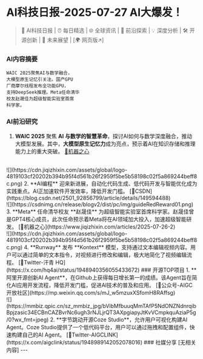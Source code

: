 
# AI科技日报-2025-07-27 AI大爆发！
> 🤖 AI科技日报 | ⏰ 每日精选 | 🌐 全球资讯 | 🔬 前沿探索 | 💡 深度分析 | 🛠️ 开源创新 | 🚀 未来展望 | [🌍 网页版↗️]
### **AI内容摘要**
```
WAIC 2025聚焦AI与数学融合，
大模型原生记忆引关注。国产GPU
厂商摩尔线程发布全功能GPU，
支持DeepSeek推理。Meta任命清华
校友赵晟佳为超级智能实验室首席
科学家。
```
### AI前沿研究
1.  **WAIC 2025** 聚焦 **AI 与数学的智慧革命**，探讨AI如何与数学深度融合，推动大模型发展。其中，**大模型原生记忆力**成为亮点，预示着AI在知识存储和推理能力上的重大突破。 [🔗机器之心](https://www.jiqizhixin.com/articles/2025-07-26-12)
<br/>
   ![](https://cdn.jiqizhixin.com/assets/global/logo-4819103cf20202b394b95f4d561b26f2959f5be5b58198c02f5a869244beff8c.png)
2.  **AI编程** 迎来新进展，自动化代码生成、低代码开发与智能优化成为实践重点。AI正加速软件开发效率，降低开发门槛。 [🔗CSDN](https://blog.csdn.net/2501_92856799/article/details/149594488)
<br/>
   ![](https://csdnimg.cn/release/blogv2/dist/pc/img/guideRedReward01.png)
3.  **Meta** 任命清华校友 **赵晟佳** 为超级智能实验室首席科学家。赵晟佳曾是GPT4核心成员，此次任命预示着Meta将在AI领域加大投入，加速超级智能研发。 [🔗机器之心](https://www.jiqizhixin.com/articles/2025-07-26-2)
<br/>
   ![](https://cdn.jiqizhixin.com/assets/global/logo-4819103cf20202b394b95f4d561b26f2959f5be5b58198c02f5a869244beff8c.png)
4.  **Runway** 发布 **Kontext** 模型，支持通过文本编辑视频内容。用户可以通过简单的文本指令，对视频进行修改和编辑，极大地简化了视频编辑流程。 [🔗Twitter-汗青 HQ](https://x.com/hq4ai/status/1948940356055433672)
### 开源TOP项目
1.  **阿里开源创新AI Agent**，在Github上获得每日增长第一的成绩。该Agent旨在简化AI应用开发流程，降低开发门槛，促进AI技术的普及和应用。 [🔗公众号-AIGC开放社区](https://mp.weixin.qq.com/s/mJ_w5mzuxXSfomH8RAffsg)
<br/>
   ![](https://mmbiz.qpic.cn/sz_mmbiz_jpg/bVibMfbuuqMmTAfP5NdONZNdnrqibBpjzasic34ECBnCAZBvrNc6ugh3rNJLjrQT3AXpgiapyJtKvVCmpkquAziaP5g/0?wx_fmt=jpeg)
2.  **字节跳动开源Coze Studio**，允许用户可视化构建AI Agent。Coze Studio提供了一个低代码平台，用户可以通过拖拽和配置组件，快速构建自己的AI Agent。 [🔗Twitter-AIGCLINK](https://x.com/aigclink/status/1948989142052078016)
### 社媒分享
[无相关内容]
---